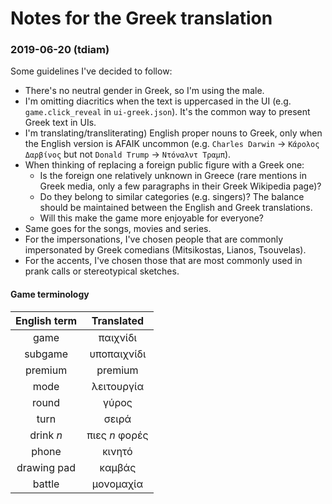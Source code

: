 # Notes for the Greek translation

### 2019-06-20 (tdiam)

Some guidelines I've decided to follow:
* There's no neutral gender in Greek, so I'm using the male.
* I'm omitting diacritics when the text is uppercased in the UI (e.g. `game.click_reveal` in `ui-greek.json`). It's the common way to present Greek text in UIs.
* I'm translating/transliterating) English proper nouns to Greek, only when the English version is AFAIK uncommon (e.g. `Charles Darwin` -> `Κάρολος Δαρβίνος` but not `Donald Trump` -> `Ντόναλντ Τραμπ`).
* When thinking of replacing a foreign public figure with a Greek one:  
    * Is the foreign one relatively unknown in Greece (rare mentions in Greek media, only a few paragraphs in their Greek Wikipedia page)?
    * Do they belong to similar categories (e.g. singers)? The balance should be maintained between the English and Greek translations.
    * Will this make the game more enjoyable for everyone?
* Same goes for the songs, movies and series.
* For the impersonations, I've chosen people that are commonly impersonated by Greek comedians (Mitsikostas, Lianos, Tsouvelas).
* For the accents, I've chosen those that are most commonly used in prank calls or stereotypical sketches.

#### Game terminology
|English term|Translated|
|:----------:|:--------:|
|game|παιχνίδι|
|subgame|υποπαιχνίδι|
|premium|premium|
|mode|λειτουργία|
|round|γύρος|
|turn|σειρά|
|drink *n*|πιες *n* φορές|
|phone|κινητό|
|drawing pad|καμβάς|
|battle|μονομαχία|